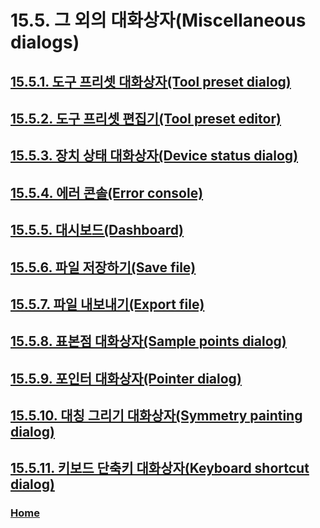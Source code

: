 # 15.5. 그 외의 대화상자(Miscellaneous dialogs)

## [15.5.1. 도구 프리셋 대화상자(Tool preset dialog)](./15-05-01-tool-preset-dialog.md)
## [15.5.2. 도구 프리셋 편집기(Tool preset editor)](./15-05-02-tool-preset-editor.md)
## [15.5.3. 장치 상태 대화상자(Device status dialog)](./15-05-03-device-status-dialog.md)
## [15.5.4. 에러 콘솔(Error console)](./15-05-04-error-console.md)
## [15.5.5. 대시보드(Dashboard)](./15-05-05-dashboard.md)
## [15.5.6. 파일 저장하기(Save file)](./15-05-06-save-file.md)
## [15.5.7. 파일 내보내기(Export file)](./15-05-07-export-file.md)
## [15.5.8. 표본점 대화상자(Sample points dialog)](./15-05-08-sample-points-dialog.md)
## [15.5.9. 포인터 대화상자(Pointer dialog)](./15-05-09-pointer-dialog.md)
## [15.5.10. 대칭 그리기 대화상자(Symmetry painting dialog)](./15-05-10-symmetry-painting-dialog.md)
## [15.5.11. 키보드 단축키 대화상자(Keyboard shortcut dialog)](./15-05-11-keyboard-shortcut-dialog.md)

### [Home](./00-home.md)
